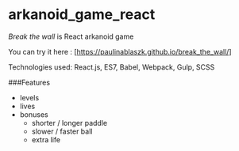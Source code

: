 # arkanoid_game_react

<i>Break the wall</i> is React arkanoid game

You can try it here : 
[https://paulinablaszk.github.io/break_the_wall/]

Technologies used: React.js, ES7, Babel, Webpack, Gulp, SCSS
 
###Features
* levels
* lives
* bonuses
    * shorter / longer paddle
    * slower / faster ball
    * extra life


 
